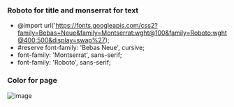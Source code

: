 ### Roboto for title and monserrat for text
- @import url('https://fonts.googleapis.com/css2?family=Bebas+Neue&family=Montserrat:wght@100&family=Roboto:wght@400;500&display=swap%27);
- #reserve font-family: 'Bebas Neue', cursive;
- font-family: 'Montserrat', sans-serif;
- font-family: 'Roboto', sans-serif;

### Color for page
![image](https://user-images.githubusercontent.com/80441222/230534783-7ab8452e-05db-4ed9-af0a-4318093dc11a.png)
